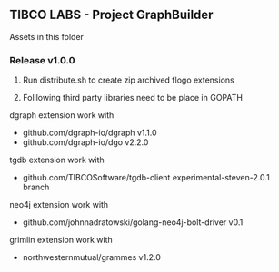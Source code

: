 ## TIBCO LABS - Project GraphBuilder
Assets in this folder

### Release v1.0.0

1. Run distribute.sh to create zip archived flogo extensions 

2. Folllowing third party libraries need to be place in GOPATH
  
  dgraph extension work with 
  - github.com/dgraph-io/dgraph v1.1.0
  - github.com/dgraph-io/dgo v2.2.0

  tgdb extension work with
  - github.com/TIBCOSoftware/tgdb-client experimental-steven-2.0.1 branch

  neo4j extension work with
  - github.com/johnnadratowski/golang-neo4j-bolt-driver v0.1

  grimlin extension work with 
  - northwesternmutual/grammes v1.2.0
